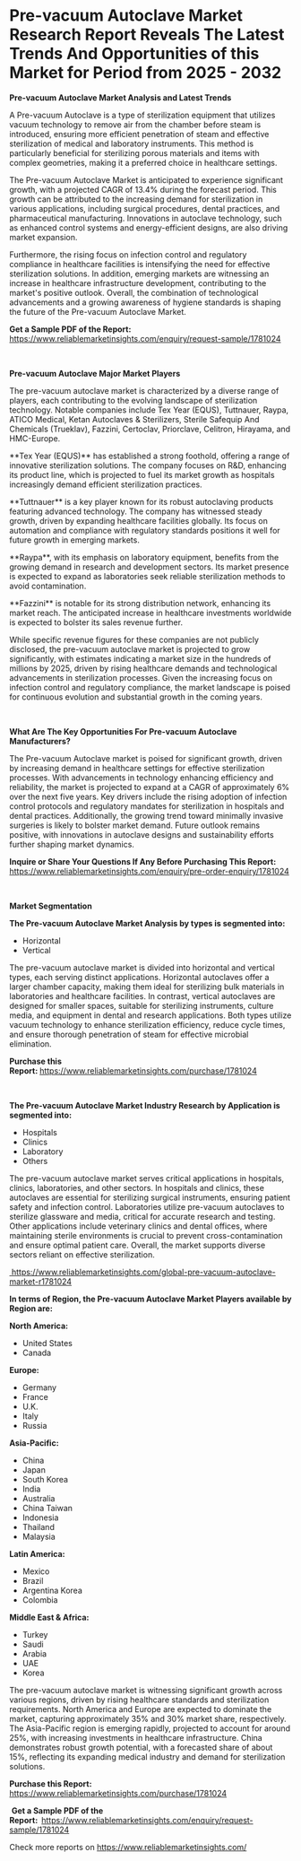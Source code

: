 <p><h1>Pre-vacuum Autoclave Market Research Report Reveals The Latest Trends And Opportunities of this Market for Period from 2025 - 2032</h1></p><p><strong>Pre-vacuum Autoclave Market Analysis and Latest Trends</strong></p>
<p><p>A Pre-vacuum Autoclave is a type of sterilization equipment that utilizes vacuum technology to remove air from the chamber before steam is introduced, ensuring more efficient penetration of steam and effective sterilization of medical and laboratory instruments. This method is particularly beneficial for sterilizing porous materials and items with complex geometries, making it a preferred choice in healthcare settings.</p><p>The Pre-vacuum Autoclave Market is anticipated to experience significant growth, with a projected CAGR of 13.4% during the forecast period. This growth can be attributed to the increasing demand for sterilization in various applications, including surgical procedures, dental practices, and pharmaceutical manufacturing. Innovations in autoclave technology, such as enhanced control systems and energy-efficient designs, are also driving market expansion. </p><p>Furthermore, the rising focus on infection control and regulatory compliance in healthcare facilities is intensifying the need for effective sterilization solutions. In addition, emerging markets are witnessing an increase in healthcare infrastructure development, contributing to the market's positive outlook. Overall, the combination of technological advancements and a growing awareness of hygiene standards is shaping the future of the Pre-vacuum Autoclave Market.</p></p>
<p><strong>Get a Sample PDF of the Report:&nbsp;</strong> <a href="https://www.reliablemarketinsights.com/enquiry/request-sample/1781024?utm_campaign=3065&utm_medium=2&utm_source=Github&utm_content=ia&utm_term=25032025&utm_id=pre-vacuum-autoclave">https://www.reliablemarketinsights.com/enquiry/request-sample/1781024</a></p>
<p>&nbsp;</p>
<p><strong>Pre-vacuum Autoclave Major Market Players</strong></p>
<p><p>The pre-vacuum autoclave market is characterized by a diverse range of players, each contributing to the evolving landscape of sterilization technology. Notable companies include Tex Year (EQUS), Tuttnauer, Raypa, ATICO Medical, Ketan Autoclaves & Sterilizers, Sterile Safequip And Chemicals (Trueklav), Fazzini, Certoclav, Priorclave, Celitron, Hirayama, and HMC-Europe.</p><p>**Tex Year (EQUS)** has established a strong foothold, offering a range of innovative sterilization solutions. The company focuses on R&D, enhancing its product line, which is projected to fuel its market growth as hospitals increasingly demand efficient sterilization practices.</p><p>**Tuttnauer** is a key player known for its robust autoclaving products featuring advanced technology. The company has witnessed steady growth, driven by expanding healthcare facilities globally. Its focus on automation and compliance with regulatory standards positions it well for future growth in emerging markets.</p><p>**Raypa**, with its emphasis on laboratory equipment, benefits from the growing demand in research and development sectors. Its market presence is expected to expand as laboratories seek reliable sterilization methods to avoid contamination.</p><p>**Fazzini** is notable for its strong distribution network, enhancing its market reach. The anticipated increase in healthcare investments worldwide is expected to bolster its sales revenue further.</p><p>While specific revenue figures for these companies are not publicly disclosed, the pre-vacuum autoclave market is projected to grow significantly, with estimates indicating a market size in the hundreds of millions by 2025, driven by rising healthcare demands and technological advancements in sterilization processes. Given the increasing focus on infection control and regulatory compliance, the market landscape is poised for continuous evolution and substantial growth in the coming years.</p></p>
<p>&nbsp;</p>
<p><strong>What Are The Key Opportunities For Pre-vacuum Autoclave Manufacturers?</strong></p>
<p><p>The Pre-vacuum Autoclave market is poised for significant growth, driven by increasing demand in healthcare settings for effective sterilization processes. With advancements in technology enhancing efficiency and reliability, the market is projected to expand at a CAGR of approximately 6% over the next five years. Key drivers include the rising adoption of infection control protocols and regulatory mandates for sterilization in hospitals and dental practices. Additionally, the growing trend toward minimally invasive surgeries is likely to bolster market demand. Future outlook remains positive, with innovations in autoclave designs and sustainability efforts further shaping market dynamics.</p></p>
<p><strong>Inquire or Share Your Questions If Any Before Purchasing This Report:</strong> <a href="https://www.reliablemarketinsights.com/enquiry/pre-order-enquiry/1781024?utm_campaign=3065&utm_medium=2&utm_source=Github&utm_content=ia&utm_term=25032025&utm_id=pre-vacuum-autoclave">https://www.reliablemarketinsights.com/enquiry/pre-order-enquiry/1781024</a></p>
<p>&nbsp;</p>
<p><strong>Market Segmentation</strong></p>
<p><strong>The Pre-vacuum Autoclave Market Analysis by types is segmented into:</strong></p>
<p><ul><li>Horizontal</li><li>Vertical</li></ul></p>
<p><p>The pre-vacuum autoclave market is divided into horizontal and vertical types, each serving distinct applications. Horizontal autoclaves offer a larger chamber capacity, making them ideal for sterilizing bulk materials in laboratories and healthcare facilities. In contrast, vertical autoclaves are designed for smaller spaces, suitable for sterilizing instruments, culture media, and equipment in dental and research applications. Both types utilize vacuum technology to enhance sterilization efficiency, reduce cycle times, and ensure thorough penetration of steam for effective microbial elimination.</p></p>
<p><strong>Purchase this Report:&nbsp;</strong><a href="https://www.reliablemarketinsights.com/purchase/1781024?utm_campaign=3065&utm_medium=2&utm_source=Github&utm_content=ia&utm_term=25032025&utm_id=pre-vacuum-autoclave">https://www.reliablemarketinsights.com/purchase/1781024</a></p>
<p>&nbsp;</p>
<p><strong>The Pre-vacuum Autoclave Market Industry Research by Application is segmented into:</strong></p>
<p><ul><li>Hospitals</li><li>Clinics</li><li>Laboratory</li><li>Others</li></ul></p>
<p><p>The pre-vacuum autoclave market serves critical applications in hospitals, clinics, laboratories, and other sectors. In hospitals and clinics, these autoclaves are essential for sterilizing surgical instruments, ensuring patient safety and infection control. Laboratories utilize pre-vacuum autoclaves to sterilize glassware and media, critical for accurate research and testing. Other applications include veterinary clinics and dental offices, where maintaining sterile environments is crucial to prevent cross-contamination and ensure optimal patient care. Overall, the market supports diverse sectors reliant on effective sterilization.</p></p>
<p><a href="https://www.reliablemarketinsights.com/global-pre-vacuum-autoclave-market-r1781024?utm_campaign=3065&utm_medium=2&utm_source=Github&utm_content=ia&utm_term=25032025&utm_id=pre-vacuum-autoclave">&nbsp;https://www.reliablemarketinsights.com/global-pre-vacuum-autoclave-market-r1781024</a></p>
<p><strong>In terms of Region, the Pre-vacuum Autoclave Market Players available by Region are:</strong></p>
<p>
    <p> <strong> North America: </strong>
        <ul>
            <li>United States</li>
            <li>Canada</li>
        </ul>
        </p> 
    <p> <strong> Europe: </strong>
        <ul>
            <li>Germany</li>
            <li>France</li>
            <li>U.K.</li>
            <li>Italy</li>
            <li>Russia</li>
        </ul>
        </p> 
    <p> <strong> Asia-Pacific: </strong>
        <ul>
            <li>China</li>
            <li>Japan</li>
            <li>South Korea</li>
            <li>India</li>
            <li>Australia</li>
            <li>China Taiwan</li>
            <li>Indonesia</li>
            <li>Thailand</li>
            <li>Malaysia</li>
        </ul>
        </p> 
    <p> <strong> Latin America: </strong>
        <ul>
            <li>Mexico</li>
            <li>Brazil</li>
            <li>Argentina Korea</li>
            <li>Colombia</li>
        </ul>
        </p> 
    <p> <strong> Middle East & Africa: </strong>
        <ul>
            <li>Turkey</li>
            <li>Saudi</li>
            <li>Arabia</li>
            <li>UAE</li>
            <li>Korea</li>
        </ul>
    </p>
    </p>
<p><p>The pre-vacuum autoclave market is witnessing significant growth across various regions, driven by rising healthcare standards and sterilization requirements. North America and Europe are expected to dominate the market, capturing approximately 35% and 30% market share, respectively. The Asia-Pacific region is emerging rapidly, projected to account for around 25%, with increasing investments in healthcare infrastructure. China demonstrates robust growth potential, with a forecasted share of about 15%, reflecting its expanding medical industry and demand for sterilization solutions.</p></p>
<p><strong>Purchase this Report: </strong><a href="https://www.reliablemarketinsights.com/purchase/1781024?utm_campaign=3065&utm_medium=2&utm_source=Github&utm_content=ia&utm_term=25032025&utm_id=pre-vacuum-autoclave">https://www.reliablemarketinsights.com/purchase/1781024</a></p>
<p>&nbsp;<strong>Get a Sample PDF of the Report:&nbsp;&nbsp;</strong><a href="https://www.reliablemarketinsights.com/enquiry/request-sample/1781024?utm_campaign=3065&utm_medium=2&utm_source=Github&utm_content=ia&utm_term=25032025&utm_id=pre-vacuum-autoclave">https://www.reliablemarketinsights.com/enquiry/request-sample/1781024</a></p>
<p><strong></strong></p>
<p>Check more reports on <a href="https://www.reliablemarketinsights.com/?utm_campaign=3065&utm_medium=2&utm_source=Github&utm_content=ia&utm_term=25032025&utm_id=pre-vacuum-autoclave">https://www.reliablemarketinsights.com/</a></p>